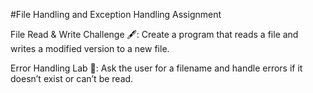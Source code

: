 #File Handling and Exception Handling Assignment

  File Read & Write Challenge 🖋️: Create a program that reads a file and writes a modified version to a new file.
  
  Error Handling Lab 🧪: Ask the user for a filename and handle errors if it doesn’t exist or can’t be read.